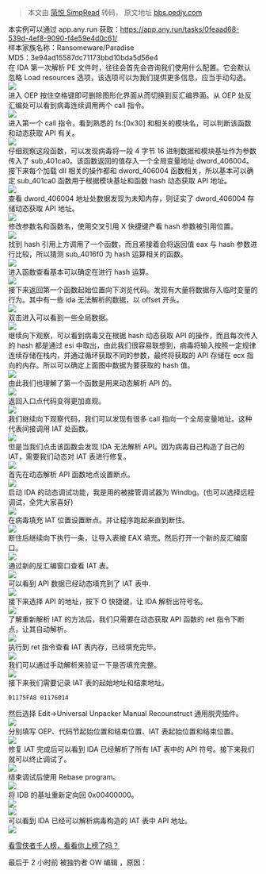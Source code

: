 > 本文由 [简悦 SimpRead](http://ksria.com/simpread/) 转码， 原文地址 [bbs.pediy.com](https://bbs.pediy.com/thread-265692.htm)

本实例可以通过 app.any.run 获取：https://app.any.run/tasks/0feaad68-539d-4ef8-9090-f4e59e4d0c61/  
样本家族名称：Ransomeware/Paradise  
MD5：3e94ad15587dc71173bbd10bda5d56e4  
在 IDA 第一次解析 PE 文件时，往往会首先会咨询我们使用什么配置。它会默认忽略 Load resources 选项，该选项可以为我们提供更多信息，应当手动勾选。  
![](https://bbs.pediy.com/upload/attach/202101/784955_UBMZV5ADM386VXM.png)  
进入 OEP 按住空格键即可删除图形化界面从而切换到反汇编界面。从 OEP 处反汇编处可以看到病毒连续调用两个 call 指令。  
![](https://bbs.pediy.com/upload/attach/202101/784955_43J6KWAARD3UZM5.png)  
进入第一个 call 指令，看到熟悉的 fs:[0x30] 和相关的模块名，可以判断该函数和动态获取 API 有关。  
![](https://bbs.pediy.com/upload/attach/202101/784955_9NUM6CUTD95VTAR.png)  
仔细观察这段函数，可以发现病毒将一段 4 字节 16 进制数据和模块基址作为参数传入了 sub_401ca0。该函数返回的值存入一个全局变量地址 dword_406004。接下来每个加载 dll 相关的操作都和 dword_406004 函数相关，所以基本可以确定 sub_401ca0 函数用于根据模块基址和函数 hash 动态获取 API 地址。  
![](https://bbs.pediy.com/upload/attach/202101/784955_DHBWUS7CBF7JBJ5.png)  
查看 dword_406004 地址处数据发现为未知内存，则证实了 dword_406004 存储动态获取 API 地址。  
![](https://bbs.pediy.com/upload/attach/202101/784955_G6WNKV9Y6TRAHNP.png)  
修改参数名和函数名，使用交叉引用 X 快捷键产看 hash 参数被引用位置。  
![](https://bbs.pediy.com/upload/attach/202101/784955_PVUEMEP2M6SSV7W.png)  
找到 hash 引用上方调用了一个函数，而且紧接着会将返回值 eax 与 hash 参数进行比较，所以猜测 sub_4016f0 为 hash 运算相关的函数。  
![](https://bbs.pediy.com/upload/attach/202101/784955_QBS59SSCJDVWB9G.png)  
进入函数查看基本可以确定在进行 hash 运算。  
![](https://bbs.pediy.com/upload/attach/202101/784955_YWKE97NXBMTP8NR.png)  
接下来返回第一个函数起始位置向下浏览代码。发现有大量将数据存入临时变量的行为。其中有一些 ida 无法解析的数据，以 offset 开头。  
![](https://bbs.pediy.com/upload/attach/202101/784955_W7NCT63H5GX7CAP.png)  
双击进入可以看到一些全局数据。  
![](https://bbs.pediy.com/upload/attach/202101/784955_U4T4UER8D3ZFUDA.png)  
继续向下观察，可以看到病毒又在根据 hash 动态获取 API 的操作，而且每次传入的 hash 都是通过 esi 中取出，由此我们很容易联想到，病毒将输入按照一定规律连续存储在栈内，并通过循环获取不同的参数，最终将获取的 API 存储在 ecx 指向的内存。所以可以确定上面图中数据为要获取的 hash 值。  
![](https://bbs.pediy.com/upload/attach/202101/784955_S3U8DK589EXX99B.png)  
由此我们也理解了第一个函数是用来动态解析 API 的。  
![](https://bbs.pediy.com/upload/attach/202101/784955_RPG6EX66NDYNCX3.png)  
返回入口点代码变得更加直观。  
![](https://bbs.pediy.com/upload/attach/202101/784955_RVYG7TKBKT58R2D.png)  
我们继续向下观察代码，我们可以发现有很多 call 指向一个全局变量地址。这种代表间接调用 IAT 处函数。  
![](https://bbs.pediy.com/upload/attach/202101/784955_4WDKVEMCXWJH8D5.png)  
但是当我们点击该函数会发现 IDA 无法解析 API。因为病毒自己构造了自己的 IAT，需要我们动态对 IAT 表进行修复。  
![](https://bbs.pediy.com/upload/attach/202101/784955_GEWWHFD8BYQ8B6E.png)  
首先在动态解析 API 函数地点设置断点。  
![](https://bbs.pediy.com/upload/attach/202101/784955_X9ZG534CJG9ZW89.png)  
启动 IDA 的动态调试功能，我是用的被接管调试器为 Windbg。(也可以选择远程调试，全凭大家喜好)  
![](https://bbs.pediy.com/upload/attach/202101/784955_DEA3FU2GQKTWFRX.png)  
在病毒填充 IAT 位置设置断点。并让程序跑起来直到断住。  
![](https://bbs.pediy.com/upload/attach/202101/784955_B8RFB4M9RBMH2YB.png)  
断住后继续向下执行一条，让导入表被 EAX 填充。然后打开一个新的反汇编窗口。  
![](https://bbs.pediy.com/upload/attach/202101/784955_4V7CV6W6EY6AD42.png)  
通过新的反汇编窗口查看 IAT 表。  
![](https://bbs.pediy.com/upload/attach/202101/784955_KR43TEH8MA9KTMF.png)  
可以看到 API 数据已经动态填充到了 IAT 表中.  
![](https://bbs.pediy.com/upload/attach/202101/784955_62MRCBCG94CRQEZ.png)  
接下来选择 API 的地址，按下 O 快捷键，让 IDA 解析出符号名。  
![](https://bbs.pediy.com/upload/attach/202101/784955_PYGRN4BZE29YUKA.png)  
了解重新解析 IAT 的方法后，我们只需要在动态获取 API 函数的 ret 指令下断点，让其自动解析。  
![](https://bbs.pediy.com/upload/attach/202101/784955_Q28XBYGHM83RREH.png)  
执行到 ret 指令查看 IAT 表内存，已经填充完毕。  
![](https://bbs.pediy.com/upload/attach/202101/784955_FMQ9FJNJC6XTY8D.png)  
我们可以通过手动解析来验证一下是否填充完整。  
![](https://bbs.pediy.com/upload/attach/202101/784955_M5ZGCYZRFE9ARPY.png)  
接下来我们需要记录 IAT 表的起始地址和结束地址。

```
01175FA8 01176014

```

然后选择 Edit->Universal Unpacker Manual Recounstruct 通用脱壳插件。  
![](https://bbs.pediy.com/upload/attach/202101/784955_RCGYYKWSHNVXW5Q.png)  
分别填写 OEP、代码节起始位置和结束位置、IAT 表起始位置和结束位置。  
![](https://bbs.pediy.com/upload/attach/202101/784955_WYMWUZQY5PVN5FN.png)  
修复 IAT 完成后可以看到 IDA 已经解析了所有 IAT 表中的 API 符号。接下来我们就可以终止调试了。  
![](https://bbs.pediy.com/upload/attach/202101/784955_NY8FUNNKDPTMJS8.png)  
结束调试后使用 Rebase program。  
![](https://bbs.pediy.com/upload/attach/202101/784955_HYEW9V8XZ982W8Q.png)  
将 IDB 的基址重新定向回 0x00400000。  
![](https://bbs.pediy.com/upload/attach/202101/784955_5KSAJ36PX5WR4MY.png)  
![](https://bbs.pediy.com/upload/attach/202101/784955_8E9UY57JFH3VN45.png)  
可以看到 IDA 已经可以解析病毒构造的 IAT 表中 API 地址。  
![](https://bbs.pediy.com/upload/attach/202101/784955_VF5798JM6HCKA84.png)

[看雪侠者千人榜，看看你上榜了吗？](https://www.kanxue.com/rank-2.htm)

最后于 2 小时前 被独钓者 OW 编辑 ，原因：